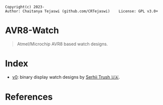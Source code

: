     Copyright(c) 2023-
    Author: Chaitanya Tejaswi (github.com/CRTejaswi)    License: GPL v3.0+

# AVR8-Watch
> Atmel/Microchip AVR8 based watch designs. 

# Index
- [v0](v0/README.md): binary display watch designs by [Serhii Trush 🇺🇦](https://github.com/techn0man1ac).

# References
